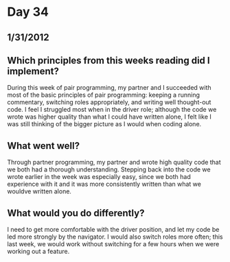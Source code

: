 # Day 34
## __1/31/2012__

## Which principles from this weeks reading did I implement?
During this week of pair programming, my partner and I succeeded with most of the basic principles of pair programming: keeping a running commentary, switching roles appropriately, and writing well thought-out code. I feel I struggled most when in the driver role; although the code we wrote was higher quality than what I could have written alone, I felt like I was still thinking of the bigger picture as I would when coding alone.

## What went well?
Through partner programming, my partner and wrote high quality code that we both had a thorough understanding. Stepping back into the code we wrote earlier in the week was especially easy, since we both had experience with it and it was more consistently written than what we wouldve written alone.

## What would you do differently?
I need to get more comfortable with the driver position, and let my code be led more strongly by the navigator. I would also switch roles more often; this last week, we would work without switching for a few hours when we were working out a feature.